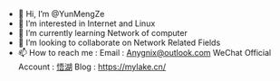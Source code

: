 - 👋 Hi, I’m @YunMengZe
- 👀 I’m interested in Internet and Linux
- 🌱 I’m currently learning Network of computer
- 💞️ I’m looking to collaborate on Network Related Fields
- 📫 How to reach me :
      Email : Anygnix@outlook.com
      WeChat Official Account : [悟湖](https://mylake.cn/wp-content/uploads/2021/03/wx-gongzhonghao.jpg)
      Blog : https://mylake.cn/
<!---
Yun-mengLakes/Yun-mengLakes is a ✨ special ✨ repository because its `README.md` (this file) appears on your GitHub profile.
You can click the Preview link to take a look at your changes.
--->
